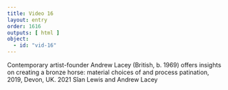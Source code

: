 ```yaml
---
title: Video 16
layout: entry
order: 1616
outputs: [ html ]
object:
  - id: "vid-16"
---
```


Contemporary artist-founder Andrew Lacey (British, b. 1969) offers insights on creating a bronze horse: material choices of and process patination, 2019, Devon, UK. 2021 Sîan Lewis and Andrew Lacey
